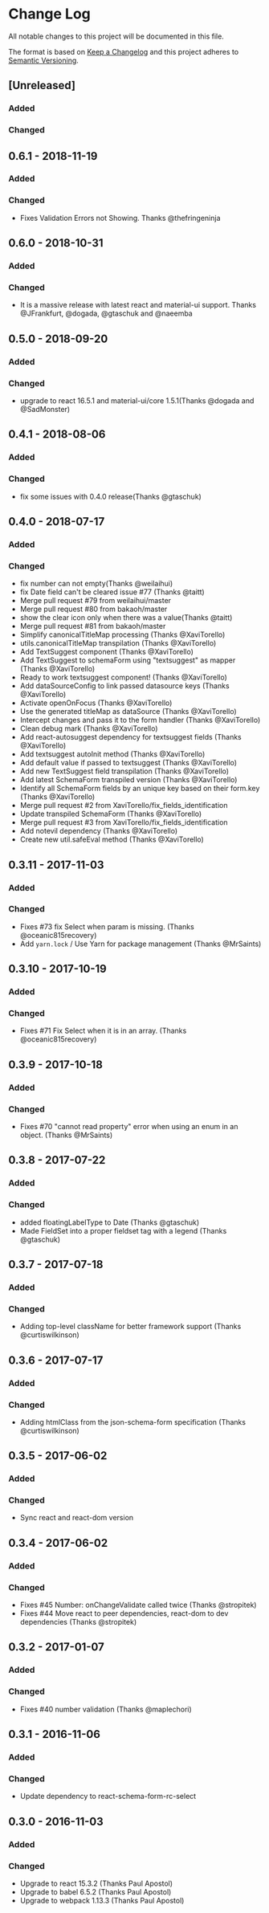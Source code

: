 # Change Log
All notable changes to this project will be documented in this file.

The format is based on [Keep a Changelog](http://keepachangelog.com/)
and this project adheres to [Semantic Versioning](http://semver.org/).

## [Unreleased]
### Added

### Changed

## 0.6.1 - 2018-11-19
### Added

### Changed
- Fixes Validation Errors not Showing. Thanks @thefringeninja


## 0.6.0 - 2018-10-31
### Added

### Changed
- It is a massive release with latest react and material-ui support. Thanks @JFrankfurt, @dogada, @gtaschuk and @naeemba 

## 0.5.0 - 2018-09-20
### Added

### Changed
- upgrade to react 16.5.1 and material-ui/core 1.5.1(Thanks @dogada and @SadMonster)


## 0.4.1 - 2018-08-06
### Added

### Changed
- fix some issues with 0.4.0 release(Thanks @gtaschuk)

## 0.4.0 - 2018-07-17
### Added

### Changed
- fix number can not empty(Thanks @weilaihui)
- fix Date field can't be cleared issue #77 (Thanks @taitt)
- Merge pull request #79 from weilaihui/master
- Merge pull request #80 from bakaoh/master
- show the clear icon only when there was a value(Thanks @taitt)
- Merge pull request #81 from bakaoh/master
- Simplify canonicalTitleMap processing (Thanks @XaviTorello)
- utils.canonicalTitleMap transpilation (Thanks @XaviTorello)
- Add TextSuggest component (Thanks @XaviTorello)
- Add TextSuggest to schemaForm using "textsuggest" as mapper (Thanks @XaviTorello)
- Ready to work textsuggest component! (Thanks @XaviTorello)
- Add dataSourceConfig to link passed datasource keys (Thanks @XaviTorello)
- Activate openOnFocus (Thanks @XaviTorello)
- Use the generated titleMap as dataSource (Thanks @XaviTorello)
- Intercept changes and pass it to the form handler (Thanks @XaviTorello)
- Clean debug mark (Thanks @XaviTorello)
- Add react-autosuggest dependency for textsuggest fields (Thanks @XaviTorello)
- Add textsuggest autoInit method (Thanks @XaviTorello)
- Add default value if passed to textsuggest (Thanks @XaviTorello)
- Add new TextSuggest field transpilation (Thanks @XaviTorello)
- Add latest SchemaForm transpiled version (Thanks @XaviTorello)
- Identify all SchemaForm fields by an unique key based on their form.key (Thanks @XaviTorello)
- Merge pull request #2 from XaviTorello/fix_fields_identification
- Update transpiled SchemaForm (Thanks @XaviTorello)
- Merge pull request #3 from XaviTorello/fix_fields_identification
- Add notevil dependency (Thanks @XaviTorello)
- Create new util.safeEval method (Thanks @XaviTorello)

## 0.3.11 - 2017-11-03
### Added

### Changed
- Fixes #73 fix Select when param is missing. (Thanks @oceanic815recovery)
- Add `yarn.lock` / Use Yarn for package management (Thanks @MrSaints)

## 0.3.10 - 2017-10-19
### Added

### Changed
- Fixes #71 Fix Select when it is in an array. (Thanks @oceanic815recovery)

## 0.3.9 - 2017-10-18
### Added

### Changed
- Fixes #70 "cannot read property" error when using an enum in an object. (Thanks @MrSaints) 

## 0.3.8 - 2017-07-22
### Added

### Changed
- added floatingLabelType to Date (Thanks @gtaschuk)
- Made FieldSet into a proper fieldset tag with a legend (Thanks @gtaschuk)

## 0.3.7 - 2017-07-18
### Added

### Changed
- Adding top-level className for better framework support (Thanks @curtiswilkinson)

## 0.3.6 - 2017-07-17
### Added

### Changed
- Adding htmlClass from the json-schema-form specification (Thanks @curtiswilkinson)

## 0.3.5 - 2017-06-02
### Added

### Changed
- Sync react and react-dom version

## 0.3.4 - 2017-06-02
### Added

### Changed
- Fixes #45 Number: onChangeValidate called twice (Thanks @stropitek)
- Fixes #44 Move react to peer dependencies, react-dom to dev dependencies (Thanks @stropitek)
 

## 0.3.2 - 2017-01-07
### Added

### Changed
- Fixes #40 number validation (Thanks @maplechori)

## 0.3.1 - 2016-11-06
### Added

### Changed
- Update dependency to react-schema-form-rc-select

## 0.3.0 - 2016-11-03
### Added

### Changed
- Upgrade to react 15.3.2 (Thanks Paul Apostol)
- Upgrade to babel 6.5.2  (Thanks Paul Apostol)
- Upgrade to webpack 1.13.3 (Thanks Paul Apostol)
